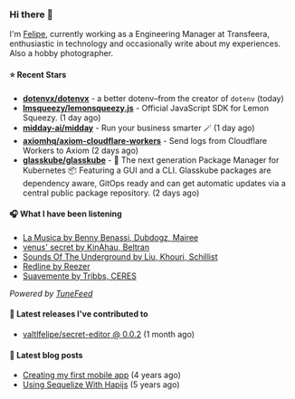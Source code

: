 ### Hi there 👋

I'm [Felipe](https://felipevm.com), currently working as a Engineering Manager at Transfeera, enthusiastic in technology and occasionally write about my experiences. Also a hobby photographer.

#### ⭐ Recent Stars
- **[dotenvx/dotenvx](https://github.com/dotenvx/dotenvx)** - a better dotenv–from the creator of `dotenv` (today)
- **[lmsqueezy/lemonsqueezy.js](https://github.com/lmsqueezy/lemonsqueezy.js)** - Official JavaScript SDK for Lemon Squeezy. (1 day ago)
- **[midday-ai/midday](https://github.com/midday-ai/midday)** - Run your business smarter 🪄 (1 day ago)
- **[axiomhq/axiom-cloudflare-workers](https://github.com/axiomhq/axiom-cloudflare-workers)** - Send logs from Cloudflare Workers to Axiom (2 days ago)
- **[glasskube/glasskube](https://github.com/glasskube/glasskube)** - 🧊 The next generation Package Manager for Kubernetes 📦 Featuring a GUI and a CLI. Glasskube packages are dependency aware, GitOps ready and can get automatic updates via a central public package repository. (2 days ago)

#### 🎧 What I have been listening
- [La Musica by Benny Benassi, Dubdogz, Mairee](https://open.spotify.com/track/7AAV2G6lxJhMm3Dq2LUNwW)
- [venus&#39; secret by KinAhau, Beltran](https://open.spotify.com/track/3D5K3K3kHKLkaotWQukNwP)
- [Sounds Of The Underground by Liu, Khouri, Schillist](https://open.spotify.com/track/0P3C9C9qhNjVs7SIypjRBO)
- [Redline by Reezer](https://open.spotify.com/track/2SccLSKaSbPI8ei4V0kTnw)
- [Suavemente by Tribbs, CERES](https://open.spotify.com/track/2iqQ0Pk82ozDZjXWBvTnan)

_Powered by [TuneFeed](https://tunefeed.app?ref=valtlfelipe-gh-profile)_ 

#### 🚀 Latest releases I've contributed to


- [valtlfelipe/secret-editor @ 0.0.2](https://github.com/valtlfelipe/secret-editor/releases/tag/0.0.2) (1 month ago)

#### 📄 Latest blog posts
- [Creating my first mobile app](https://felipevm.com/posts/creating-my-first-mobile-app/) (4 years ago)
- [Using Sequelize With Hapijs](https://felipevm.com/posts/using-sequelize-with-hapijs/) (5 years ago)
